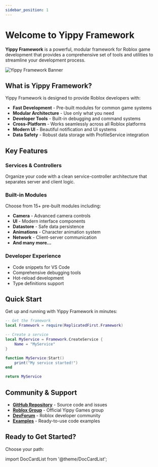 ```yaml
---
sidebar_position: 1
---
```


# Welcome to Yippy Framework

**Yippy Framework** is a powerful, modular framework for Roblox game development that provides a comprehensive set of tools and utilities to streamline your development process.

![Yippy Framework Banner](/img/yippy-banner.png)

## What is Yippy Framework?

Yippy Framework is designed to provide Roblox developers with:

- **Fast Development** - Pre-built modules for common game systems
- **Modular Architecture** - Use only what you need
- **Developer Tools** - Built-in debugging and command systems
- **Cross-Platform** - Works seamlessly across all Roblox platforms
- **Modern UI** - Beautiful notification and UI systems
- **Data Safety** - Robust data storage with ProfileService integration

## Key Features

### Services & Controllers
Organize your code with a clean service-controller architecture that separates server and client logic.

### Built-in Modules
Choose from 15+ pre-built modules including:
- **Camera** - Advanced camera controls
- **UI** - Modern interface components
- **Datastore** - Safe data persistence
- **Animations** - Character animation system
- **Network** - Client-server communication
- **And many more...**

### Developer Experience
- Code snippets for VS Code
- Comprehensive debugging tools
- Hot-reload development
- Type definitions support

## Quick Start

Get up and running with Yippy Framework in minutes:

```lua
-- Get the framework
local Framework = require(ReplicatedFirst.Framework)

-- Create a service
local MyService = Framework.CreateService {
    Name = "MyService"
}

function MyService:Start()
    print("My service started!")
end

return MyService
```

## Community & Support

- **[GitHub Repository](https://github.com/rask/YippyFrameworkDocs)** - Source code and issues
- **[Roblox Group](https://www.roblox.com/groups/34305087)** - Official Yippy Games group
- **[DevForum](https://devforum.roblox.com/)** - Roblox developer community
- **[Examples](/docs/examples)** - Ready-to-use code examples

## Ready to Get Started?

Choose your path:

import DocCardList from '@theme/DocCardList';

<DocCardList />